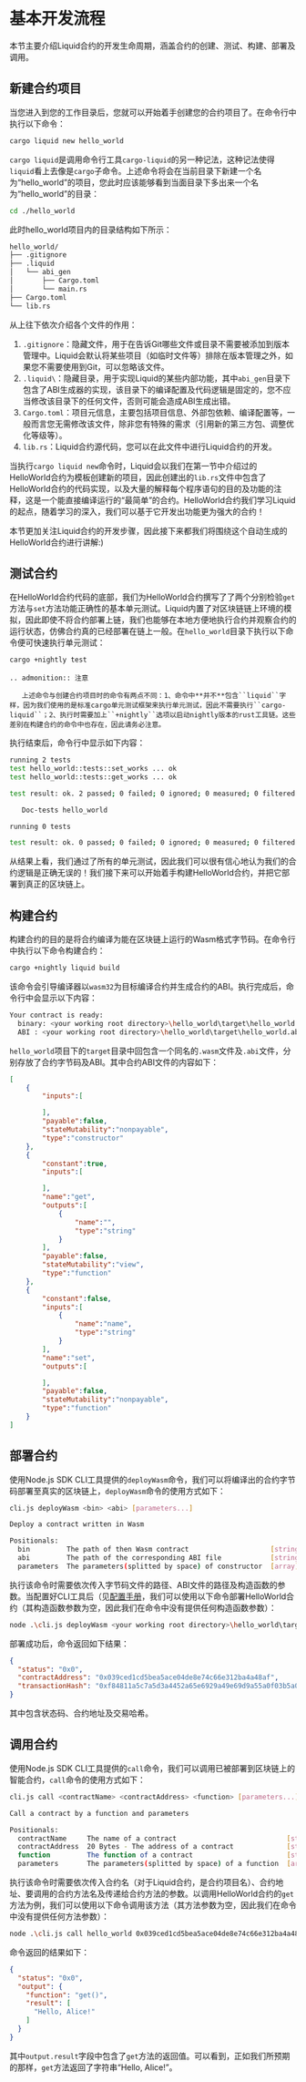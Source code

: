# 基本开发流程

本节主要介绍Liquid合约的开发生命周期，涵盖合约的创建、测试、构建、部署及调用。

## 新建合约项目

当您进入到您的工作目录后，您就可以开始着手创建您的合约项目了。在命令行中执行以下命令：

```bash
cargo liquid new hello_world
```

`cargo liquid`是调用命令行工具`cargo-liquid`的另一种记法，这种记法使得`liquid`看上去像是`cargo`子命令。上述命令将会在当前目录下新建一个名为“hello_world”的项目，您此时应该能够看到当面目录下多出来一个名为“hello_world”的目录：

```bash
cd ./hello_world
```

此时hello_world项目内的目录结构如下所示：

```bash
hello_world/
├── .gitignore
├── .liquid
│   └── abi_gen
│       ├── Cargo.toml
│       └── main.rs
├── Cargo.toml
└── lib.rs
```

从上往下依次介绍各个文件的作用：

1. `.gitignore`：隐藏文件，用于在告诉Git哪些文件或目录不需要被添加到版本管理中。Liquid会默认将某些项目（如临时文件等）排除在版本管理之外，如果您不需要使用到Git，可以忽略该文件。
2. `.liquid\`：隐藏目录，用于实现Liquid的某些内部功能，其中`abi_gen`目录下包含了ABI生成器的实现，该目录下的编译配置及代码逻辑是固定的，您不应当修改该目录下的任何文件，否则可能会造成ABI生成出错。
3. `Cargo.toml`：项目元信息，主要包括项目信息、外部包依赖、编译配置等，一般而言您无需修改该文件，除非您有特殊的需求（引用新的第三方包、调整优化等级等）。
4. `lib.rs`：Liquid合约源代码，您可以在此文件中进行Liquid合约的开发。

当执行`cargo liquid new`命令时，Liquid会以我们在第一节中介绍过的HelloWorld合约为模板创建新的项目，因此创建出的`lib.rs`文件中包含了HelloWorld合约的代码实现，以及大量的解释每个程序语句的目的及功能的注释，这是一个能直接编译运行的“最简单”的合约。HelloWorld合约我们学习Liquid的起点，随着学习的深入，我们可以基于它开发出功能更为强大的合约！

本节更加关注Liquid合约的开发步骤，因此接下来都我们将围绕这个自动生成的HelloWorld合约进行讲解:)

## 测试合约

在HelloWorld合约代码的底部，我们为HelloWorld合约撰写了了两个分别检验`get`方法与`set`方法功能正确性的基本单元测试。Liquid内置了对区块链链上环境的模拟，因此即使不将合约部署上链，我们也能够在本地方便地执行合约并观察合约的运行状态，仿佛合约真的已经部署在链上一般。在`hello_world`目录下执行以下命令便可快速执行单元测试：

```bash
cargo +nightly test
```

```eval_rst
.. admonition:: 注意

   上述命令与创建合约项目时的命令有两点不同：1、命令中**并不**包含``liquid``字样，因为我们使用的是标准cargo单元测试框架来执行单元测试，因此不需要执行``cargo-liquid``；2、执行时需要加上``+nightly``选项以启动nightly版本的rust工具链。这些差别在构建合约的命令中也存在，因此请务必注意。
```

执行结束后，命令行中显示如下内容：

```bash
running 2 tests
test hello_world::tests::set_works ... ok
test hello_world::tests::get_works ... ok

test result: ok. 2 passed; 0 failed; 0 ignored; 0 measured; 0 filtered out

   Doc-tests hello_world

running 0 tests

test result: ok. 0 passed; 0 failed; 0 ignored; 0 measured; 0 filtered out
```

从结果上看，我们通过了所有的单元测试，因此我们可以很有信心地认为我们的合约逻辑是正确无误的！我们接下来可以开始着手构建HelloWorld合约，并把它部署到真正的区块链上。

## 构建合约

构建合约的目的是将合约编译为能在区块链上运行的Wasm格式字节码。在命令行中执行以下命令构建合约：

```bash
cargo +nightly liquid build
```

该命令会引导编译器以`wasm32`为目标编译合约并生成合约的ABI。执行完成后，命令行中会显示以下内容：

```bash
Your contract is ready:
  binary: <your working root directory>\hello_world\target\hello_world.wasm
  ABI : <your working root directory>\hello_world\target\hello_world.abi
```

`hello_world`项目下的`target`目录中回包含一个同名的`.wasm`文件及`.abi`文件，分别存放了合约字节码及ABI。其中合约ABI文件的内容如下：

```json
[
    {
        "inputs":[

        ],
        "payable":false,
        "stateMutability":"nonpayable",
        "type":"constructor"
    },
    {
        "constant":true,
        "inputs":[

        ],
        "name":"get",
        "outputs":[
            {
                "name":"",
                "type":"string"
            }
        ],
        "payable":false,
        "stateMutability":"view",
        "type":"function"
    },
    {
        "constant":false,
        "inputs":[
            {
                "name":"name",
                "type":"string"
            }
        ],
        "name":"set",
        "outputs":[

        ],
        "payable":false,
        "stateMutability":"nonpayable",
        "type":"function"
    }
]
```

## 部署合约

使用Node.js SDK CLI工具提供的`deployWasm`命令，我们可以将编译出的合约字节码部署至真实的区块链上，`deployWasm`命令的使用方式如下：

```bash
cli.js deployWasm <bin> <abi> [parameters...]

Deploy a contract written in Wasm

Positionals:
  bin         The path of then Wasm contract                    [string] [required]
  abi         The path of the corresponding ABI file            [string] [required]
  parameters  The parameters(splitted by space) of constructor  [array] [default: []]
```

执行该命令时需要依次传入字节码文件的路径、ABI文件的路径及构造函数的参数。当配置好CLI工具后（见[配置手册](https://github.com/FISCO-BCOS/nodejs-sdk#22-%E9%85%8D%E7%BD%AE)，我们可以使用以下命令部署HelloWorld合约（其构造函数参数为空，因此我们在命令中没有提供任何构造函数参数）：

```bash
node .\cli.js deployWasm <your working root directory>\hello_world\target\hello_world.wasm <your working root directory>\hello_world\target\hello_world.abi
```

部署成功后，命令返回如下结果：

```json
{
  "status": "0x0",
  "contractAddress": "0x039ced1cd5bea5ace04de8e74c66e312ba4a48af",
  "transactionHash": "0xf84811a5c7a5d3a4452a65e6929a49e69d9a55a0f03b5a03a3e8956f80e9ff41"
}
```

其中包含状态码、合约地址及交易哈希。

## 调用合约

使用Node.js SDK CLI工具提供的`call`命令，我们可以调用已被部署到区块链上的智能合约，`call`命令的使用方式如下：

```bash
cli.js call <contractName> <contractAddress> <function> [parameters...]

Call a contract by a function and parameters

Positionals:
  contractName     The name of a contract                           [string] [required]
  contractAddress  20 Bytes - The address of a contract             [string] [required]
  function         The function of a contract                       [string] [required]
  parameters       The parameters(splitted by space) of a function  [array] [default: []]
```

执行该命令时需要依次传入合约名（对于Liquid合约，是合约项目名）、合约地址、要调用的合约方法名及传递给合约方法的参数。以调用HelloWorld合约的`get`方法为例，我们可以使用以下命令调用该方法（其方法参数为空，因此我们在命令中没有提供任何方法参数）：

```bash
node .\cli.js call hello_world 0x039ced1cd5bea5ace04de8e74c66e312ba4a48af get
```

命令返回的结果如下：

```json
{
  "status": "0x0",
  "output": {
    "function": "get()",
    "result": [
      "Hello, Alice!"
    ]
  }
}
```

其中`output.result`字段中包含了`get`方法的返回值。可以看到，正如我们所预期的那样，`get`方法返回了字符串“Hello, Alice!”。
